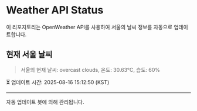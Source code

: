 
# Weather API Status

이 리포지토리는 OpenWeather API를 사용하여 서울의 날씨 정보를 자동으로 업데이트합니다.

## 현재 서울 날씨
> 서울의 현재 날씨: overcast clouds, 온도: 30.63°C, 습도: 60%

⏳ 업데이트 시간: 2025-08-16 15:12:50 (KST)

---
자동 업데이트 봇에 의해 관리됩니다.
